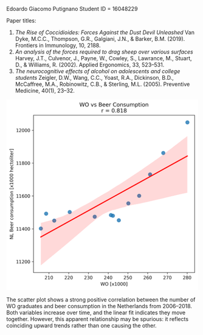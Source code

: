 Edoardo Giacomo Putignano
Student ID = 16048229

Paper titles:

1. _The Rise of Coccidioides: Forces Against the Dust Devil Unleashed_ Van Dyke, M.C.C., Thompson, G.R., Galgiani, J.N., & Barker, B.M. (2019). Frontiers in Immunology, 10, 2188.
2. _An analysis of the forces required to drag sheep over various surfaces_ Harvey, J.T., Culvenor, J., Payne, W., Cowley, S., Lawrance, M., Stuart, D., & Williams, R. (2002). Applied Ergonomics, 33, 523–531.
3. _The neurocognitive effects of alcohol on adolescents and college students_ Zeigler, D.W., Wang, C.C., Yoast, R.A., Dickinson, B.D., McCaffree, M.A., Robinowitz, C.B., & Sterling, M.L. (2005). Preventive Medicine, 40(1), 23–32.

![Correlation between WO and Beer Consumption](correlation_WO_Beer.png)

The scatter plot shows a strong positive correlation between the number of WO graduates and beer consumption in the Netherlands from 2006–2018. Both variables increase over time, and the linear fit indicates they move together. However, this apparent relationship may be spurious: it reflects coinciding upward trends rather than one causing the other.

